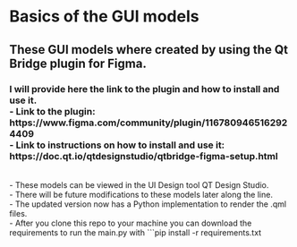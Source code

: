 <h1> Basics of the GUI models </h1>
<h2> These GUI models where created by using the Qt Bridge plugin for Figma. </h2>
<h3> I will provide here the link to the plugin and how to install and use it. 
 <br/>- Link to the plugin: https://www.figma.com/community/plugin/1167809465162924409
 <br/>- Link to instructions on how to install and use it: https://doc.qt.io/qtdesignstudio/qtbridge-figma-setup.html
 </h3>
<br/>- These models can be viewed in the UI Design tool QT Design Studio. 
<br/>- There will be future modifications to these models later along the line.
<br/>- The updated version now has a Python implementation to render the .qml files.
<br/>- After you clone this repo to your machine you can download the requirements to run the main.py with
```pip install -r requirements.txt 
